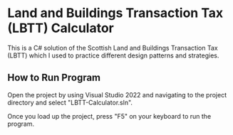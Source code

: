 <H1>Land and Buildings Transaction Tax (LBTT) Calculator </H1>
<p>This is a C# solution of the Scottish Land and Buildings Transaction Tax (LBTT) which I used to practice different design patterns and strategies. </p>


<H2>How to Run Program</H2>
<p>Open the project by using Visual Studio 2022 and navigating to the project directory and select "LBTT-Calculator.sln".</p>
<p>Once you load up the project, press "F5" on your keyboard to run the program.</p>
